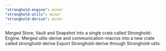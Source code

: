 ```yaml
---
"stronghold-engine": minor
"stronghold-utils": minor
"stronghold-derive": minor
---
```


Merged Store, Vault and Snapshot into a single crate called Stronghold-Engine. 
Merged utils-derive and communication-macros into a new crate called stronghold-derive
Export Stronghold-derive through Stronghold-utils. 